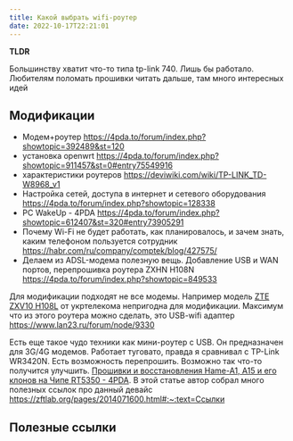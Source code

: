 ```yaml
---
title: Какой выбрать wifi-роутер
date: 2022-10-17T22:21:01
---
```


**TLDR**

Большинству хватит что-то типа tp-link 740. Лишь бы работало. Любителям поломать прошивки читать дальше, там много интересных идей

## Модификации
- Модем+роутер <https://4pda.to/forum/index.php?showtopic=392489&st=120>
- установка openwrt <https://4pda.to/forum/index.php?showtopic=911457&st=0#entry75549916>
- характеристики роутеров <https://deviwiki.com/wiki/TP-LINK_TD-W8968_v1>
- Настройка сетей, доступа в интернет и сетевого оборудования <https://4pda.to/forum/index.php?showtopic=128338>
- PC WakeUp - 4PDA <https://4pda.to/forum/index.php?showtopic=612407&st=320#entry73905291>
- Почему Wi-Fi не будет работать, как планировалось, и зачем знать, каким телефоном пользуется сотрудник <https://habr.com/ru/company/comptek/blog/427575/>
- Делаем из ADSL-модема полезную вещь. Добавление USB и WAN портов, перепрошивка роутера ZXHN H108N <https://4pda.to/forum/index.php?showtopic=849533>

Для модификации подходят не все модемы. Например модель [ZTE ZXV10 H108L](https://4pda.to/forum/index.php?showtopic=685776&st=60) от укртелекома непригодна для модификации. Максимум что из этого роутера можно сделать, это USB-wifi адаптер <https://www.lan23.ru/forum/node/9330>


Есть еще такое чудо техники как мини-роутер с USB. Он предназначен для 3G/4G модемов. Работает туговато, правда я сравнивал с TP-Link WR3420N. Есть возможность перепрошить. Возможно так что-то получится улучшить. [Прошивки и восстановления Hame-A1, A15 и его клонов на Чипе RT5350 - 4PDA](https://4pda.to/forum/index.php?showtopic=730274&st=0#entry47668325). В этой статье автор собрал много полезных ссылок про данный девайс <https://zftlab.org/pages/2014071600.html#:~:text=Ссылки>

## Полезные ссылки
